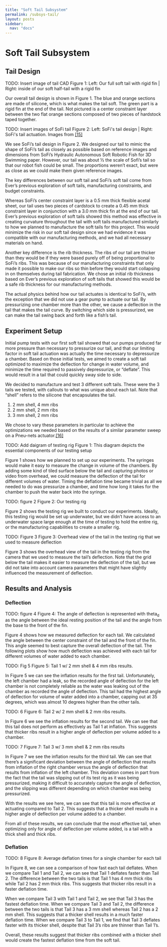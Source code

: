 ```yaml
---
title: "Soft Tail Subsystem"
permalink: /subsys-tail/
layout: posts
sidebar:
  nav: "docs"
---
```


# Soft Tail Subsystem

## Tail Design
TODO: Insert image of tail CAD
Figure 1: Left: Our full soft tail with rigid fin | Right: inside of our soft half-tail with a rigid fin

Our overall tail design is shown in Figure 1. The blue and orange sections are made of silicone, which is what makes the tail soft. The green part is a rigid fin at the end of the tail. Not pictured is a center constraint layer between the two flat orange sections composed of two pieces of hardstock taped together.

TODO: Insert images of SoFi tail
Figure 2: Left: SoFi's tail design | Right: SoFi's tail actuation. Images from [[15]](/robo_fish/references#15)

We see SoFi’s tail design in Figure 2. We designed our tail to mimic the shape of SoFi’s tail as closely as possible based on reference images and dimensions from SoFi’s Hydraulic Autonomous Soft Robotic Fish for 3D Swimming paper. However, our tail was about ½ the scale of Sofi’s tail so that our robot fish could be small. The proportions weren’t exact, but were as close as we could make them given reference images.

The key differences between our soft tail and SoFi’s soft tail come from Ever’s previous exploration of soft tails, manufacturing constraints, and budget constraints.

Whereas SoFi’s center constraint layer is a 0.5 mm thick flexible acetal sheet, our tail uses two pieces of cardstock to create a 0.45 mm thick constraint layer in conjunction with a 3.0 mm thick fin at the end of our tail. Ever’s previous exploration of soft tails showed this method was effective in creating curvature throughout the tail with soft tails manufactured similarly to how we planned to manufacture the soft tails for this project. This would minimize the risk in our soft tail design since we had evidence it was compatible with our manufacturing methods, and we had all necessary materials on hand.

Another key difference is the rib thickness. The ribs of our tail are thicker than they would be if they were based purely off of being proportional to SoFi’s ribs. This was because of our manufacturing constraints that only made it possible to make our ribs so thin before they would start collapsing in on themselves during tail fabrication. We chose an initial rib thickness based on Ever’s previous exploration of soft tails that showed this would be a safe rib thickness for our manufacturing methods.

The actual physics behind how our tail actuates is identical to SoFi’s, with the exception that we did not use a gear pump to actuate our tail. By pressurizing one chamber more than the other, we cause a deflection in the tail that makes the tail curve. By switching which side is pressurized, we can make the tail swing back and forth like a fish’s tail.

## Experiment Setup
Initial pump tests with our first soft tail showed that our pumps produced far more pressure than necessary to pressurize our tail, and that our limiting factor in soft tail actuation was actually the time necessary to depressurize a chamber. Based on those initial tests, we aimed to create a soft tail optimized to maximize the deflection for change in water volume, and minimize the time required to passively depressurize, or “deflate”. This would result in a tail that could quickly sway side to side.

We decided to manufacture and test 3 different soft tails. These were the 3 tails we tested, with callouts to what was unique about each tail<sub></sub>. Note that “shell” refers to the silicone that encapsulates the tail.

1. 2 mm shell, 4 mm ribs
2. 2 mm shell, 2 mm ribs
3. 3 mm shell, 2 mm ribs

We chose to vary these parameters in particular to achieve the optimizations we needed based on the results of a similar parameter sweep on a Pneu-nets actuator.[[16]](/robo_fish/references#16)

TODO: Add daigram of testing rig
Figure 1: This diagram depicts the essential components of our testing setup

Figure 1 shows how we planned to set up our experiments. The syringes would make it easy to measure the change in volume of the chambers. By adding some kind of tiled surface below the tail and capturing photos or video from overhead, we could measure the deflection of the tail for different volumes of water. Timing the deflation time became trivial as all we needed to do was pressurize a chamber, and time how long it takes for the chamber to push the water back into the syringe.

TODO: figure 2
Figure 2: Our testing rig

Figure 2 shows the testing rig we built to conduct our experiments. Ideally, this testing rig would be set up underwater, but we didn’t have access to an underwater space large enough at the time of testing to hold the entire rig, or the manufacturing capabilities to create a smaller rig.

TODO: Figure 3
Figure 3: Overhead view of the tail in the testing rig that we used to measure deflection

Figure 3 shows the overhead view of the tail in the testing rig from the camera that we used to measure the tail’s deflection. Note that the grid below the tail makes it easier to measure the deflection of the tail, but we did not take into account camera parameters that might have slightly influenced the measurement of deflection.

## Results and Analysis

### Deflection
TODO: figure 4
Figure 4: The angle of deflection is represented with theta<sub>d</sub> as the angle between the ideal resting position of the tail and the angle from the base to the front of the fin.

Figure 4 shows how we measured deflection for each tail. We calculated the angle between the center constraint of the tail and the front of the fin. This angle seemed to best capture the overall deflection of the tail. The following plots show how much deflection was achieved with each tail for different volumes of water added to each chamber.

TODO: Fig 5
Figure 5: Tail 1 w/ 2 mm shell & 4 mm ribs results.

In Figure 5 we can see the inflation results for the first tail. Unfortunately, the left chamber had a leak, so the recorded angle of deflection for the left chamber is not completely reliable as the water was leaking out of the chamber as recorded the angle of deflection. This tail had the highest angle of deflection for volume of water added into a chamber, capping out at 35 degrees, which was almost 10 degrees higher than the other tails.

TODO: 6
Figure 6: Tail 2 w/ 2 mm shell & 2 mm ribs results.

In Figure 6 we see the inflation results for the second tail. We can see that this tail does not perform as effectively as Tail 1 at inflation. This suggests that thicker ribs result in a higher angle of deflection per volume added to a chamber.

TODO: 7
Figure 7: Tail 3 w/ 3 mm shell & 2 mm ribs results

In Figure 7 we see the inflation results for the third tail. We can see that there’s a significant deviation between the angle of deflection that results from inflation of the right chamber versus the angle of deflection that results from inflation of the left chamber. This deviation comes in part from the fact that the tail was slipping out of its test rig as it was being pressurized, making it difficult to accurately capture the angle of deflection, and the slipping was different depending on which chamber was being pressurized. 

With the results we see here, we can see that this tail is more effective at actuating compared to Tail 2. This suggests that a thicker shell results in a higher angle of deflection per volume added to a chamber.

From all of these results, we can conclude that the most effective tail, when optimizing only for angle of deflection per volume added, is a tail with a thick shell and thick ribs.

### Deflation
TODO: 8
Figure 8: Average deflation times for a single chamber for each tail

In Figure 8, we can see a comparison of how fast each tail deflates. When we compare Tail 1 and Tail 2, we can see that Tail 1 deflates faster than Tail 2. The difference between the two tails is that Tail 1 has 4 mm thick ribs while Tail 2 has 2 mm thick ribs. This suggests that thicker ribs result in a faster deflation time.

When we compare Tail 3 with Tail 1 and Tail 2, we see that Tail 3 has the fastest deflation time. When we compare Tail 3 and Tail 2, the difference between the two tails is that Tail 3 has a 3 mm shell whereas Tail 2 has a 2 mm shell. This suggests that a thicker shell results in a much faster deflation time. When we compare Tail 3 to Tail 1, we find that Tail 3 deflates faster with its thicker shell, despite that Tail 3’s ribs are thinner than Tail 1’s.

Overall, these results suggest that thicker ribs combined with a thicker shell would create the fastest deflation time from the soft tail. 
